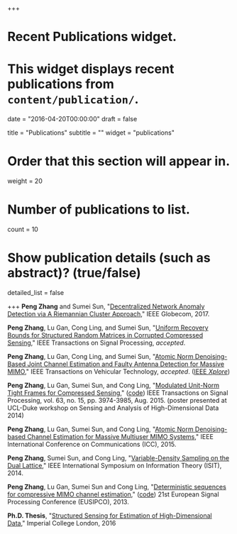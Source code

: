 +++
# Recent Publications widget.
# This widget displays recent publications from `content/publication/`.

date = "2016-04-20T00:00:00"
draft = false

title = "Publications"
subtitle = ""
widget = "publications"

# Order that this section will appear in.
weight = 20

# Number of publications to list.
count = 10

# Show publication details (such as abstract)? (true/false)
detailed_list = false

+++
**Peng Zhang** and Sumei Sun, "[Decentralized Network Anomaly Detection via A Riemannian Cluster Approach](http://ieeexplore.ieee.org/document/8254537/)," IEEE Globecom, 2017.

**Peng Zhang**, Lu Gan, Cong Ling, and Sumei Sun, "[Uniform Recovery Bounds for Structured Random Matrices in Corrupted Compressed Sensing](https://arxiv.org/abs/1706.09087)," IEEE Transactions on Signal Processing, _accepted_.

**Peng Zhang**, Lu Gan, Cong Ling, and Sumei Sun, "[Atomic Norm Denoising-Based Joint Channel Estimation and Faulty Antenna Detection for Massive MIMO](https://arxiv.org/abs/1709.06832)," IEEE Transactions on Vehicular Technology, _accepted_. ([IEEE _Xplore_](http://ieeexplore.ieee.org/document/8053836/))

**Peng Zhang**, Lu Gan, Sumei Sun, and Cong Ling, "[Modulated Unit-Norm Tight Frames for Compressed Sensing](http://ieeexplore.ieee.org/xpl/articleDetails.jsp?arnumber=7093188&newsearch=true&queryText=unit%20norm%20tight%20frames%20compressed%20sensing)," ([code](https://github.com/p-zhang/p-zhang.github.io/tree/master/archive/myresearch/udb_matlab_code)) IEEE Transactions on Signal Processing, vol. 63, no. 15, pp. 3974-3985, Aug. 2015.
(poster presented at UCL-Duke workshop on Sensing and Analysis of High-Dimensional Data 2014)

**Peng Zhang**, Lu Gan, Sumei Sun, and Cong Ling, "[Atomic Norm Denoising-based Channel Estimation for Massive Multiuser MIMO Systems](http://ieeexplore.ieee.org/xpl/login.jsp?tp=&arnumber=7249042&url=http%3A%2F%2Fieeexplore.ieee.org%2Fiel7%2F7225357%2F7248285%2F07249042.pdf%3Farnumber%3D7249042)," IEEE International Conference on Communications (ICC), 2015.

**Peng Zhang**, Sumei Sun, and Cong Ling, "[Variable-Density Sampling on the Dual Lattice](http://ieeexplore.ieee.org/xpl/articleDetails.jsp?arnumber=6875044&queryText=Variable-Density+Sampling+on+the+Dual+Lattice&newsearch=true&searchField=Search_All)," IEEE International Symposium on Information Theory (ISIT), 2014.

**Peng Zhang**, Lu Gan, Sumei Sun and Cong Ling, "[Deterministic sequences for compressive MIMO channel estimation](http://arxiv.org/abs/1311.0391)," ([code](https://github.com/p-zhang/p-zhang.github.io/tree/master/archive/myresearch/det_sqn_chn_est)) 21st European Signal Processing Conference (EUSIPCO), 2013.

**Ph.D. Thesis**, "[Structured Sensing for Estimation of High-Dimensional Data](https://spiral.imperial.ac.uk/bitstream/10044/1/49415/1/Zhang-P-2016-PhD-Thesis.pdf)," Imperial College London, 2016
